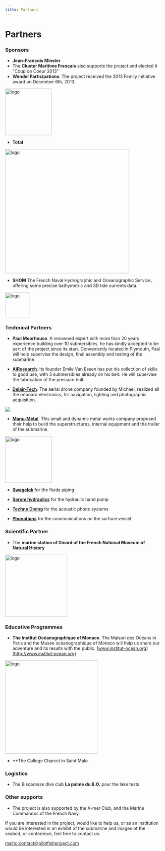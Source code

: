 ```yaml
---
title: Partners
---
```


</div>
</div>
<div class="hero" style="background-image:url('/images/header8.jpg')">
  <div class="title">
    <h1>Partners</h1>
  </div>
</div>

<div class="container">

### Sponsors

- **Jean-François Minster**
- The **Cluster Maritime Français** also supports the project and elected it "Coup de Coeur 2013"
- **Wendel Participations**. The project received the 2013 Family Initiative award on December 6th, 2013.

<img
 style="border: 0px solid ; width: 150px;"
 alt="logo" src="../images/LOGOWP2.jpg">

- **Total**

<img
 style="border: 0px solid ; width: 400px;"
 alt="logo" src="../images/totallogo.jpg">

- **SHOM** The French Naval Hydrographic and Oceanographic Service, offering some precise bathymetric and 3D tide currents data.

<img
 style="border: 0px solid ; width: 80px;"
 alt="logo" src="../images/shom.jpg">

### Technical Partners

- **Paul Moorhouse**. A renowned expert
with more than 20 years experience building over 10 submersibles, 
he has kindly accepted to be part of the project since its start. 
Conveniently located in Plymouth, 
Paul will help supervise the design, final assembly and testing of the submarine.

- **[AiResearch](http://www.airesearch.nl/)**. Its founder Emile Van Essen has put his collection of skills to good use, with 3 submersibles already on his belt. 
He will supervise the fabrication of the pressure hull. 

- **[Delair-Tech](http://http://www.delair-tech.com/en/home/)**. The aerial drone company founded by Michael, realized all the onboard electronics, for navigation, lighting and photographic acquisition. 

![](../images/DTlogo.jpg)

- **[Manu-Métal](http://www.manu-metal.fr)**. This small and dynamic metal works company proposed their help to build the superstructures, 
internal equipment and the trailer of the submarine.

<img
 style="border: 0px solid ; width: 150px;"
 alt="logo" src="../images/Manumetal.jpg">

- **[Swagelok](https://www.swagelok.com/)** for the fluids piping

- **[Sarum hydraulics](http://www.sarum-hydraulics.co.uk/)** for the hydraulic hand pump

- **[Techno Diving](http://www.technodiving.nl/)** for the acoustic phone systems

- **[Phonations](http://www.phonations.com/)** for the communications on the surface vessel

### Scientific Partner

- The **marine station of Dinard of the French National Museum of Natural History**

<img
 style="border: 0px solid ; width: 200px;"
 alt="logo" src="../images/MNHN.jpg">

### Educative Programmes

- **The Institut Océanographique of Monaco**. The Maison des Océans in Paris and the Musée océanographique of Monaco will help us
share our adventure and its results with the public. [www.institut-ocean.org](http://www.institut-ocean.org)

<img
 style="border: 0px solid ; width: 300px;"
 alt="logo" src="../images/IOFPA_LOGO.jpg">

- **The College Charcot in Saint Malo

### Logistics

- The Biscarosse dive club **La palme du B.O.** pour the lake tests

### Other supports

- The project is also supported by the X-mer Club, and the Marine Commandos of the French Navy. 

If you are interested in the project, would like to help us, or as an institution would be interested 
in an exhibit of the submarine and images of the seabed, or conference,
 feel free to contact us. 

<mailto:contact@pilotfishproject.com>
